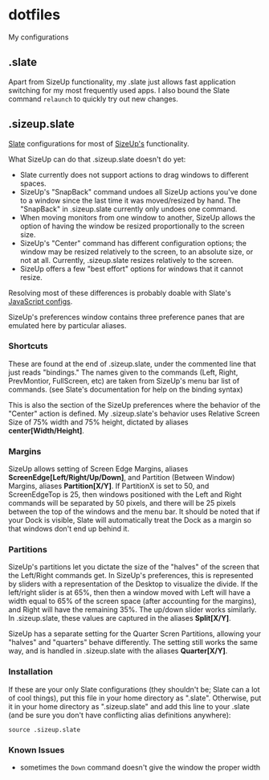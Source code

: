 dotfiles
========

My configurations

.slate
-------------
Apart from SizeUp functionality, my .slate just allows fast application switching for my most frequently used apps. I also bound the Slate command `relaunch` to quickly try out new changes.

.sizeup.slate
-------------
[Slate](https://github.com/jigish/slate) configurations for most of [SizeUp's](http://www.irradiatedsoftware.com/sizeup/) functionality.

What SizeUp can do that .sizeup.slate doesn't do yet:
- Slate currently does not support actions to drag windows to different spaces.
- SizeUp's "SnapBack" command undoes all SizeUp actions you've done to a window since the last time it was moved/resized by hand. The "SnapBack" in .sizeup.slate currently only undoes one command.
- When moving monitors from one window to another, SizeUp allows the option of having the window be resized proportionally to the screen size.
- SizeUp's "Center" command has different configuration options; the window may be resized relatively to the screen, to an absolute size, or not at all. Currently, .sizeup.slate resizes relatively to the screen.
- SizeUp offers a few "best effort" options for windows that it cannot resize.

Resolving most of these differences is probably doable with Slate's [JavaScript configs](https://github.com/jigish/slate/wiki/JavaScript-Configs).

SizeUp's preferences window contains three preference panes that are emulated here by particular aliases.

### Shortcuts
These are found at the end of .sizeup.slate, under the commented line that just reads "bindings." The names given to the commands (Left, Right, PrevMontior, FullScreen, etc) are taken from SizeUp's menu bar list of commands. (see Slate's documentation for help on the binding syntax)

This is also the section of the SizeUp preferences where the behavior of the "Center" action is defined. My .sizeup.slate's behavior uses Relative Screen Size of 75% width and 75% height, dictated by aliases **center[Width/Height]**.

### Margins
SizeUp allows setting of Screen Edge Margins, aliases **ScreenEdge[Left/Right/Up/Down]**, and Partition (Between Window) Margins, aliases **Partition[X/Y]**. If PartitionX is set to 50, and ScreenEdgeTop is 25, then windows positioned with the Left and Right commands will be separated by 50 pixels, and there will be 25 pixels between the top of the windows and the menu bar. It should be noted that if your Dock is visible, Slate will automatically treat the Dock as a margin so that windows don't end up behind it.

### Partitions
SizeUp's partitions let you dictate the size of the "halves" of the screen that the Left/Right commands get. In SizeUp's preferences, this is represented by sliders with a representation of the Desktop to visualize the divide. If the left/right slider is at 65%, then then a window moved with Left will have a width equal to 65% of the screen space (after accounting for the margins), and Right will have the remaining 35%. The up/down slider works similarly. In .sizeup.slate, these values are captured in the aliases **Split[X/Y]**.

SizeUp has a separate setting for the Quarter Scren Partitions, allowing your "halves" and "quarters" behave differently. The setting still works the same way, and is handled in .sizeup.slate with the aliases **Quarter[X/Y]**.

### Installation
If these are your only Slate configurations (they shouldn't be; Slate can a lot of cool things), put this file in your home directory as ".slate". Otherwise, put it in your home directory as ".sizeup.slate" and add this line to your .slate (and be sure you don't have conflicting alias definitions anywhere):

`source .sizeup.slate`


### Known Issues
- sometimes the `Down` command doesn't give the window the proper width
